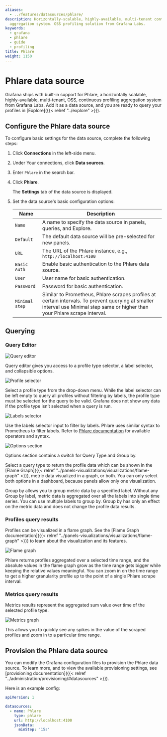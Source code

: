 ```yaml
---
aliases:
  - ../features/datasources/phlare/
description: Horizontally-scalable, highly-available, multi-tenant continuous profiling
  aggregation system. OSS profiling solution from Grafana Labs.
keywords:
  - grafana
  - phlare
  - guide
  - profiling
title: Phlare
weight: 1150
---
```


# Phlare data source

Grafana ships with built-in support for Phlare, a horizontally scalable, highly-available, multi-tenant, OSS, continuous profiling aggregation system from Grafana Labs. Add it as a data source, and you are ready to query your profiles in [Explore]({{< relref "../explore" >}}).

## Configure the Phlare data source

To configure basic settings for the data source, complete the following steps:

1. Click **Connections** in the left-side menu.
1. Under Your connections, click **Data sources**.
1. Enter `Phlare` in the search bar.
1. Click **Phlare**.

   The **Settings** tab of the data source is displayed.

1. Set the data source's basic configuration options:

   | Name           | Description                                                                                                                                                                    |
   | -------------- | ------------------------------------------------------------------------------------------------------------------------------------------------------------------------------ |
   | `Name`         | A name to specify the data source in panels, queries, and Explore.                                                                                                             |
   | `Default`      | The default data source will be pre-selected for new panels.                                                                                                                   |
   | `URL`          | The URL of the Phlare instance, e.g., `http://localhost:4100`                                                                                                                  |
   | `Basic Auth`   | Enable basic authentication to the Phlare data source.                                                                                                                         |
   | `User`         | User name for basic authentication.                                                                                                                                            |
   | `Password`     | Password for basic authentication.                                                                                                                                             |
   | `Minimal step` | Similar to Prometheus, Phlare scrapes profiles at certain intervals. To prevent querying at smaller interval use Minimal step same or higher than your Phlare scrape interval. |

## Querying

### Query Editor

![Query editor](/static/img/docs/phlare/query-editor.png 'Query editor')

Query editor gives you access to a profile type selector, a label selector, and collapsible options.

![Profile selector](/static/img/docs/phlare/select-profile.png 'Profile selector')

Select a profile type from the drop-down menu. While the label selector can be left empty to query all profiles without filtering by labels, the profile type must be selected for the query to be valid. Grafana does not show any data if the profile type isn’t selected when a query is run.

![Labels selector](/static/img/docs/phlare/labels-selector.png 'Labels selector')

Use the labels selector input to filter by labels. Phlare uses similar syntax to Prometheus to filter labels. Refer to [Phlare documentation](https://grafana.com/docs/phlare/latest/) for available operators and syntax.

![Options section](/static/img/docs/phlare/options-section.png 'Options section')

Options section contains a switch for Query Type and Group by.

Select a query type to return the profile data which can be shown in the [Flame Graph]({{< relref "../panels-visualizations/visualizations/flame-graph" >}}), metric data visualized in a graph, or both. You can only select both options in a dashboard, because panels allow only one visualization.

Group by allows you to group metric data by a specified label. Without any Group by label, metric data is aggregated over all the labels into single time series. You can use multiple labels to group by. Group by has only an effect on the metric data and does not change the profile data results.

### Profiles query results

Profiles can be visualized in a flame graph. See the [Flame Graph documentation]({{< relref "../panels-visualizations/visualizations/flame-graph" >}}) to learn about the visualization and its features.

![Flame graph](/static/img/docs/phlare/flame-graph.png 'Flame graph')

Phlare returns profiles aggregated over a selected time range, and the absolute values in the flame graph grow as the time range gets bigger while keeping the relative values meaningful. You can zoom in on the time range to get a higher granularity profile up to the point of a single Phlare scrape interval.

### Metrics query results

Metrics results represent the aggregated sum value over time of the selected profile type.

![Metrics graph](/static/img/docs/phlare/metric-graph.png 'Metrics graph')

This allows you to quickly see any spikes in the value of the scraped profiles and zoom in to a particular time range.

## Provision the Phlare data source

You can modify the Grafana configuration files to provision the Phlare data source. To learn more, and to view the available provisioning settings, see [provisioning documentation]({{< relref "../administration/provisioning/#datasources" >}}).

Here is an example config:

```yaml
apiVersion: 1

datasources:
  - name: Phlare
    type: phlare
    url: http://localhost:4100
    jsonData:
      minStep: '15s'
```
